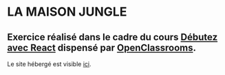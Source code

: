 # LA MAISON JUNGLE

## Exercice réalisé dans le cadre du cours [Débutez avec React](https://openclassrooms.com/fr/courses/7008001-debutez-avec-react) dispensé par [OpenClassrooms](https://openclassrooms.com/fr/).

Le site hébergé est visible [ici](https://fabiandeneuville.github.io/laMaisonJungle/).
